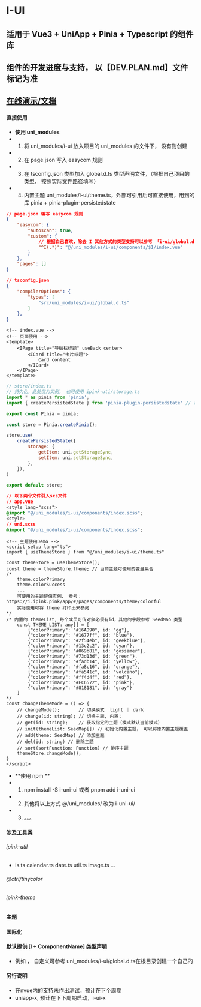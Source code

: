 # I-UI

## 适用于 Vue3 + UniApp + Pinia + Typescript 的组件库

## 组件的开发进度与支持， 以【DEV.PLAN.md】文件标记为准

## [在线演示/文档](https://i.ilive.live/component)


#### 直接使用
* **使用 uni_modules**
* 1. 将 uni_modules/i-ui 放入项目的 uni_modules 的文件下， 没有则创建
* 2. 在 page.json 写入 easycom 规则
* 3. 在 tsconfig.json 类型加入 global.d.ts 类型声明文件，（根据自己项目的类型， 按照实际文件路径填写）
* 4. 内置主题 uni_modules/i-ui/theme.ts，外部可引用后可直接使用，用到的库 pinia + pinia-plugin-persistedstate

```json
// page.json 编写 easycom 规则
{
    "easycom": {
		"autoscan": true,
		"custom": {
            // 根据自己喜欢，除去 I 其他方式的类型支持可以参考 「i-ui/global.d.ts」
            "^I(.*)": "@/uni_modules/i-ui/components/$1/index.vue"
		}
	},
    "pages": []
}
```
```json
// tsconfig.json
{
    "compilerOptions": {
        "types": [
            "src/uni_modules/i-ui/global.d.ts"
        ]
    },
}
```
```Vue3
<!-- index.vue -->
<!-- 页面使用 -->
<template>
    <IPage title="导航栏标题" useBack center>
        <ICard title="卡片标题">
            Card content
        </ICard>
    </IPage>
</template>
```
```js
// store/index.ts
// 持久化，此处仅为实例， 也可使用 ipink-uti/storage.ts
import * as pinia from 'pinia';
import { createPersistedState } from 'pinia-plugin-persistedstate' // 数据持久化

export const Pinia = pinia;

const store = Pinia.createPinia();

store.use(
    createPersistedState({
		storage: {
		    getItem: uni.getStorageSync,
		    setItem: uni.setStorageSync,
		},
    }),
)

export default store;
```
```css
// 以下两个文件引入scs文件
// app.vue 
<style lang="scss">
@import "@/uni_modules/i-ui/components/index.scss";
<style>
// uni.scss 
@import "@/uni_modules/i-ui/components/index.scss";
```

```vue3
<!-- 主题使用Demo -->
<script setup lang="ts">
import { useThemeStore } from "@/uni_modules/i-ui/theme.ts"

const themeStore = useThemeStore();
const theme = themeStore.theme; // 当前主题可使用的变量集合
/*
    theme.colorPrimary
    theme.colorSuccess
    ... 
    可使用的主题健值实例， 参考：https://i.ipink.pink/app/#/pages/components/theme/colorful
    实际使用可将 theme 打印出来参阅
*/
/* 内置的 themeList, 每个成员可传对象必须有id，其他的字段参考 SeedMao 类型
    const THEME_LIST: any[] = [
        {"colorPrimary": "#16AD90", id: "gg"},
        {"colorPrimary": "#1677ff", id: "blue"},
        {"colorPrimary": "#2f54eb", id: "geekblue"},
        {"colorPrimary": "#13c2c2", id: "cyan"},
        {"colorPrimary": "#069b81", id: "gossamer"},
        {"colorPrimary": "#73d13d", id: "green"},
        {"colorPrimary": "#fadb14", id: "yellow"},
        {"colorPrimary": "#fa8c16", id: "orange"},
        {"colorPrimary": "#fa541c", id: "volcano"},
        {"colorPrimary": "#ff4d4f", id: "red"},
        {"colorPrimary": "#FC6572", id: "pink"},
        {"colorPrimary": "#818181", id: "gray"}
    ]
*/
const changeThemeMode = () => {
    // changeMode();       // 切换模式  light ｜ dark
    // change(id: string); // 切换主题, 内置： 
    // get(id: string);    // 获取指定的主题（模式默认当前模式）
    // init(themeList: SeedMap[]) // 初始化内置主题， 可以将原内置主题覆盖
    // add(theme: SeedMap) // 添加主题
    // del(id: string) // 删除主题
    // sort(sortFunction: Function) // 排序主题
    themeStore.changeMode();
}
</script>
```


* **使用 npm **
* 1. npm install -S i-uni-ui  或者  pnpm add i-uni-ui
* 2. 其他将以上方式 @/uni_modules/ 改为 i-uni-ui/
* 3. 。。。

#### 涉及工具类
###### ipink-util 
* is.ts calendar.ts date.ts util.ts image.ts ...
###### @ctrl/tinycolor
###### ipink-theme 


#### 主题

#### 国际化

#### 默认提供 [I + ComponentName] 类型声明
* 例如 <IPicker />， 自定义可参考 uni_modules/i-ui/global.d.ts在根目录创建一个自己的

#### 另行说明
* 在nvue内的支持未作出测试，预计在下个周期
* uniapp-x, 预计在下下周期启动，i-ui-x